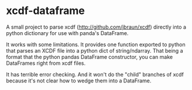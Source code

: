 # xcdf-dataframe
A small project to parse xcdf (http://github.com/jbraun/xcdf) directly into a python dictionary for use with panda's DataFrame. 

It works with some limitations. It provides one function exported to python that parses an XCDF file into a python dict of 
string/ndarray. That being a format that the python pandas DataFrame constructor, you can make DataFrames right from xcdf files.

It has terrible error checking. And it won't do the "child" branches of xcdf because it's not clear how to wedge them into a 
DataFrame. 
